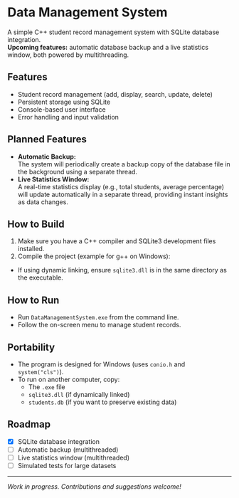 # Data Management System

A simple C++ student record management system with SQLite database integration.  
**Upcoming features:** automatic database backup and a live statistics window, both powered by multithreading.

## Features

- Student record management (add, display, search, update, delete)
- Persistent storage using SQLite
- Console-based user interface
- Error handling and input validation

## Planned Features

- **Automatic Backup:**  
  The system will periodically create a backup copy of the database file in the background using a separate thread.
- **Live Statistics Window:**  
  A real-time statistics display (e.g., total students, average percentage) will update automatically in a separate thread, providing instant insights as data changes.

## How to Build

1. Make sure you have a C++ compiler and SQLite3 development files installed.
2. Compile the project (example for g++ on Windows):

- If using dynamic linking, ensure `sqlite3.dll` is in the same directory as the executable.

## How to Run

- Run `DataManagementSystem.exe` from the command line.
- Follow the on-screen menu to manage student records.

## Portability

- The program is designed for Windows (uses `conio.h` and `system("cls")`).
- To run on another computer, copy:
  - The `.exe` file
  - `sqlite3.dll` (if dynamically linked)
  - `students.db` (if you want to preserve existing data)

## Roadmap

- [x] SQLite database integration
- [ ] Automatic backup (multithreaded)
- [ ] Live statistics window (multithreaded)
- [ ] Simulated tests for large datasets

---

*Work in progress. Contributions and suggestions welcome!*
